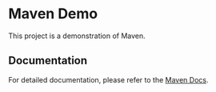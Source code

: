 # Maven Demo

This project is a demonstration of Maven.

## Documentation

For detailed documentation, please refer to the [Maven Docs](../maven-doc).